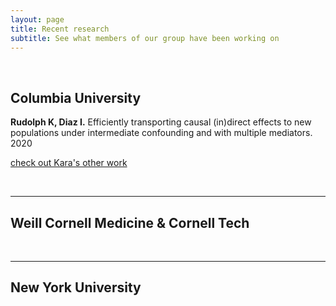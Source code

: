 ```yaml
---
layout: page
title: Recent research
subtitle: See what members of our group have been working on
---
```

  <p>&nbsp;</p>

## Columbia University

__Rudolph K, Diaz I.__ Efficiently transporting causal (in)direct effects to new populations under intermediate confounding and with multiple mediators. 2020

[check out Kara's other work](https://scholar.google.com/citations?user=HgmvKuoAAAAJ&hl=en)

  <p>&nbsp;</p>

---

## Weill Cornell Medicine & Cornell Tech


  <p>&nbsp;</p>

---

## New York University


  <p>&nbsp;</p>
